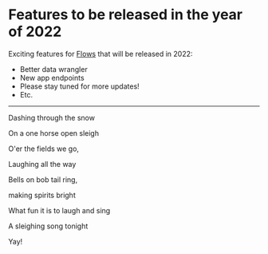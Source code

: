 # Features to be released in the year of 2022

Exciting features for [Flows](https://www.snaplogic.com/products/snaplogic-flows) that will be released in 2022:
* Better data wrangler
* New app endpoints
* Please stay tuned for more updates!
* Etc.

--------------

Dashing through the snow

On a one horse open sleigh

O'er the fields we go,

Laughing all the way

Bells on bob tail ring,

making spirits bright

What fun it is to laugh and sing

A sleighing song tonight

Yay!